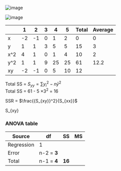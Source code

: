 
![image](https://github.com/user-attachments/assets/e04830b5-9324-4220-8ab9-f572a2f80b34)  
  
![image](https://github.com/user-attachments/assets/110a1c89-6f87-488f-acc9-1dbbef2317f3)  


|       |   1  |   2  |   3  |   4  |   5  | Total | Average |  
|-------|------|------|------|------|------|-------|---------|  
|   x   |  -2  |  -1  |   0  |   1  |   2  |   0   |    0    |  
|   y   |   1  |   1  |   3  |   5  |   5  |   15  |    3    |  
|  x^2  |   4  |   1  |   0  |   1  |   4  |   10  |    2    |  
|  y^2  |   1  |   1  |   9  |  25  |  25  |   61  |   12.2  |  
|   xy  |  -2  |  -1  |   0  |   5  |  10  |   12  |         |

Total SS = $S_{yy} = \sum{{y_{i}}^2} - n {\bar{y}}^2$  
Total SS = 61 - 5 $\times 3^2$ = 16 

SSR = $\frac{{S_{xy}}^2}{S_{xx}}$  

S_{xy}



### ANOVA table  

|   Source   |      df     |   SS   |   MS   |  
|------------|-------------|--------|--------|  
| Regression |       1     |        |        |  
| Error      | n-2 = **3** |        |        |  
| Total      | n-1 = **4** | **16** |  

